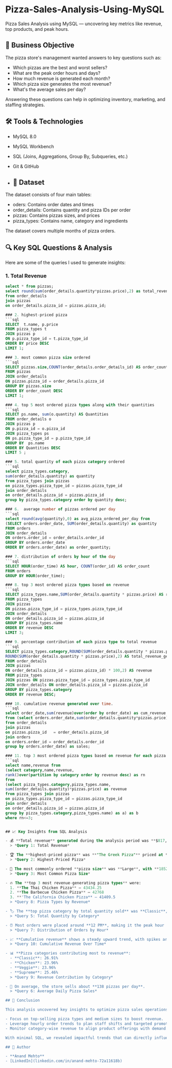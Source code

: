 # Pizza-Sales-Analysis-Using-MySQL
Pizza Sales Analysis using MySQL — uncovering key metrics like revenue, top products, and peak hours.

## 🎯 Business Objective

The pizza store's management wanted answers to key questions such as:

- Which pizzas are the best and worst sellers?
- What are the peak order hours and days?
- How much revenue is generated each month?
- Which pizza size generates the most revenue?
- What's the average sales per day?

Answering these questions can help in optimizing inventory, marketing, and staffing strategies.

## 🛠 Tools & Technologies

- MySQL 8.0
- MySQL Workbench
- SQL (Joins, Aggregations, Group By, Subqueries, etc.)
- Git & GitHub

- ## 📂 Dataset

The dataset consists of four main tables:

- oders: Contains order dates and times
- order_details: Contains quantity and pizza IDs per order
- pizzas: Contains pizzas sizes, and prices
- pizza_types: Contains name, category and ingredients

The dataset covers multiple months of pizza orders.

## 🔍 Key SQL Questions & Analysis

Here are some of the queries I used to generate insights:

### 1. Total Revenue
```sql
select * from pizzas;
select round(sum(order_details.quantity*pizzas.price),2) as total_revenue
from order_details
join pizzas 
on order_details.pizza_id = pizzas.pizza_id;

### 2. highest-priced pizza
```sql
SELECT  t.name, p.price
FROM pizza_types t
JOIN pizzas p
ON p.pizza_type_id = t.pizza_type_id
ORDER BY price DESC
LIMIT 1;

### 3. most common pizza size ordered
```sql
SELECT pizzas.size,COUNT(order_details.order_details_id) AS order_count
FROM pizzas
JOIN order_details 
ON pizzas.pizza_id = order_details.pizza_id
GROUP BY pizzas.size
ORDER BY order_count DESC
LIMIT 1;

### 4. top 5 most ordered pizza types along with their quantities
```sql
SELECT ps.name, sum(o.quantity) AS Quantities
FROM order_details o
JOIN pizzas p 
ON p.pizza_id = o.pizza_id
JOIN pizza_types ps 
ON ps.pizza_type_id = p.pizza_type_id
GROUP BY  ps.name
ORDER BY Quantities DESC
LIMIT 5 ;

### 5. total quantity of each pizza category ordered
```sql
select pizza_types.category,
sum(order_details.quantity) as quantity
from pizza_types join pizzas
on pizza_types.pizza_type_id = pizzas.pizza_type_id
join order_details
on order_details.pizza_id = pizzas.pizza_id
group by pizza_types.category order by quantity desc;

### 6.  average number of pizzas ordered per day
```sql
select round(avg(quantity),0) as avg_pizza_ordered_per_day from 
(SELECT orders.order_date, SUM(order_details.quantity) as quantity
FROM orders
JOIN order_details
ON orders.order_id = order_details.order_id
GROUP BY orders.order_date
ORDER BY orders.order_date) as order_quantity;

### 7. distribution of orders by hour of the day
```sql
SELECT HOUR(order_time) AS hour, COUNT(order_id) AS order_count
FROM orders
GROUP BY HOUR(order_time);

### 8. top 3 most ordered pizza types based on revenue
```sql
SELECT pizza_types.name,SUM(order_details.quantity * pizzas.price) AS revenue
FROM pizza_types
JOIN pizzas 
ON pizzas.pizza_type_id = pizza_types.pizza_type_id
JOIN order_details
ON order_details.pizza_id = pizzas.pizza_id
GROUP BY pizza_types.name
ORDER BY revenue DESC
LIMIT 3;

### 9. percentage contribution of each pizza type to total revenue
```sql
SELECT pizza_types.category,ROUND(SUM(order_details.quantity * pizzas.price) / (SELECT 
ROUND(SUM(order_details.quantity * pizzas.price),2) AS total_revenue_generated
FROM order_details
JOIN pizzas 
ON order_details.pizza_id = pizzas.pizza_id) * 100,2) AS revenue
FROM pizza_types
JOIN pizzas ON pizzas.pizza_type_id = pizza_types.pizza_type_id
JOIN order_details ON order_details.pizza_id = pizzas.pizza_id
GROUP BY pizza_types.category
ORDER BY revenue DESC;

### 10. cumulative revenue generated over time.
```sql
select order_date,sum(revenue)over(order by order_date) as cum_revenue
from (select orders.order_date,sum(order_details.quantity*pizzas.price)  as revenue
from order_details
join pizzas 
on pizzas.pizza_id   = order_details.pizza_id
join orders
on orders.order_id = order_details.order_id
group by orders.order_date) as sales;

### 11. top 3 most ordered pizza types based on revenue for each pizza category.
```sql
select name,revenue from 
(select category,name,revenue,
rank()over(partition by category order by revenue desc) as rn
from
(select pizza_types.category,pizza_types.name,
sum((order_details.quantity)*pizzas.price) as revenue
from pizza_types join pizzas
on pizza_types.pizza_type_id = pizzas.pizza_type_id
join order_details
on order_details.pizza_id = pizzas.pizza_id
group by pizza_types.category,pizza_types.name) as a) as b
where rn<=3;


## 📈 Key Insights from SQL Analysis

- 💰 **Total revenue** generated during the analysis period was **$817,860**.
  > *Query 1: Total Revenue*

- 🏆 The **highest-priced pizza** was **"The Greek Pizza"** priced at **35.95**.
  > *Query 2: Highest-Priced Pizza*

- 🍕 The most commonly ordered **pizza size** was **Large**, with **18526 orders**, indicating customer preference for bigger portions.
  > *Query 3: Most Common Pizza Size*

- 🔥 The **top 3 most revenue-generating pizza types** were:
  1. **The Thai Chicken Pizza** — 43434.25
  2. **The Barbecue Chicken Pizza** — 42768 
  3. **'The California Chicken Pizza** — 41409.5 
  > *Query 8: Pizza Types by Revenue*

- 🏷️ The **top pizza category by total quantity sold** was **Classic**, with **14,888 pizzas** ordered.
  > *Query 5: Total Quantity by Category*

- ⏰ Most orders were placed around **12 PM**, making it the peak hour for business.
  > *Query 7: Distribution of Orders by Hour*

- 📈 **Cumulative revenue** shows a steady upward trend, with spikes around weekends and end-of-month periods.
  > *Query 10: Cumulative Revenue Over Time*

- 📊 **Pizza categories contributing most to revenue**:
  - **Classic**: 26.91%
  - **Chicken**: 23.96%
  - **Veggie**: 23.96%
  - **Supreme**: 25.46%
  > *Query 9: Revenue Contribution by Category*

- 📅 On average, the store sells about **138 pizzas per day**.
  > *Query 6: Average Daily Pizza Sales*

## 🧾 Conclusion

This analysis uncovered key insights to optimize pizza sales operations:

- Focus on top-selling pizza types and medium sizes to boost revenue.
- Leverage hourly order trends to plan staff shifts and targeted promotions.
- Monitor category-wise revenue to align product offerings with demand.

With minimal SQL, we revealed impactful trends that can directly influence marketing, inventory, and pricing strategies.

## 👤 Author

- **Anand Mehto**
- [LinkedIn](linkedin.com/in/anand-mehto-72a11618b)
